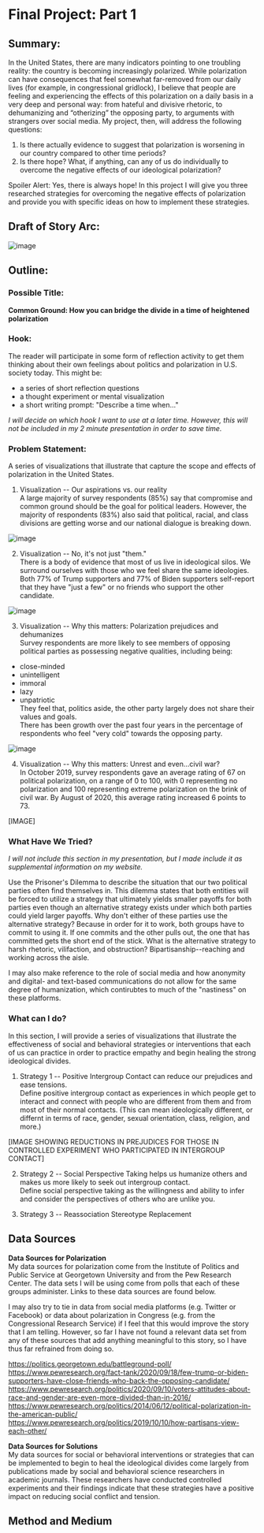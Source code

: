 # Final Project: Part 1
## Summary:

In the United States, there are many indicators pointing to one troubling reality: the country is becoming increasingly polarized. While polarization can have consequences that feel somewhat far-removed from our daily lives (for example, in congressional gridlock), I believe that people are feeling and experiencing the effects of this polarization on a daily basis in a very deep and personal way: from hateful and divisive rhetoric, to dehumanizing and “otherizing” the opposing party, to arguments with strangers over social media. My project, then, will address the following questions: <br>
 1.	Is there actually evidence to suggest that polarization is worsening in our country compared to other time periods?
 2.	Is there hope? What, if anything, can any of us do individually to overcome the negative effects of our ideological polarization? <br>
 
Spoiler Alert: Yes, there is always hope! In this project I will give you three researched strategies for overcoming the negative effects of polarization and provide you with specific ideas on how to implement these strategies.

## Draft of Story Arc:

![image](https://user-images.githubusercontent.com/70919897/94738344-47f41900-033d-11eb-9e75-fe865ddbfac5.png)

## Outline:
### Possible Title:
**Common Ground: How you can bridge the divide in a time of heightened polarization**

### Hook:
The reader will participate in some form of reflection activity to get them thinking about their own feelings about politics and polarization in U.S. society today. This might be:
- a series of short reflection questions
- a thought experiment or mental visualization
- a short writing prompt: "Describe a time when..." <br>

*I will decide on which hook I want to use at a later time. However, this will not be included in my 2 minute presentation in order to save time.*

### Problem Statement:
A series of visualizations that illustrate that capture the scope and effects of polarization in the United States.

1. Visualization -- Our aspirations vs. our reality<br>
A large majority of survey respondents (85%) say that compromise and common ground should be the goal for political leaders.
However, the majority of respondents (83%) also said that political, racial, and class divisions are getting worse and our national dialogue is breaking down.

![image](https://user-images.githubusercontent.com/70919897/94736829-da46ed80-033a-11eb-8d25-9f9fa9572e1c.png)

2. Visualization -- No, it's not just "them."<br>
There is a body of evidence that most of us live in ideological silos. We surround ourselves with those who we feel share the same ideologies.
Both 77% of Trump supporters and 77% of Biden supporters self-report that they have "just a few" or no friends who support the other candidate.

![image](https://user-images.githubusercontent.com/70919897/94740850-46c4eb00-0341-11eb-8812-1ca7abe1dd52.png)

3. Visualization -- Why this matters: Polarization prejudices and dehumanizes<br>
Survey respondents are more likely to see members of opposing political parties as possessing negative qualities, including being:
- close-minded
- unintelligent
- immoral
- lazy
- unpatriotic<br>
They feel that, politics aside, the other party largely does not share their values and goals.<br>
There has been growth over the past four years in the percentage of respondents who feel "very cold" towards the opposing party.

![image](https://user-images.githubusercontent.com/70919897/94751321-4420c080-0356-11eb-9705-23023d76b8d5.png)

4. Visualization -- Why this matters: Unrest and even...civil war?<br>
In October 2019, survey respondents gave an average rating of 67 on political polarization, on a range of 0 to 100, with 0 representing no polarization and 100 representing extreme polarization on the brink of civil war.
By August of 2020, this average rating increased 6 points to 73.

[IMAGE]

### What Have We Tried?
*I will not include this section in my presentation, but I made include it as supplemental information on my website.* <br>

Use the Prisoner's Dilemma to describe the situation that our two political parties often find themselves in. This dilemma states that both entities will be forced to utilize a strategy that ultimately yields smaller payoffs for both parties even though an alternative strategy exists under which both parties could yield larger payoffs. Why don't either of these parties use the alternative strategy? Because in order for it to work, both groups have to commit to using it. If one commits and the other pulls out, the one that has committed gets the short end of the stick. What is the alternative strategy to harsh rhetoric, vilifaction, and obstruction? Bipartisanship--reaching and working across the aisle. 

I may also make reference to the role of social media and how anonymity and digital- and text-based communications do not allow for the same degree of humanization, which contirubtes to much of the "nastiness" on these platforms.

### What can I do?
In this section, I will provide a series of visualizations that illustrate the effectiveness of social and behavioral strategies or interventions that each of us can practice in order to practice empathy and begin healing the strong ideological divides.

1. Strategy 1 -- Positive Intergroup Contact can reduce our prejudices and ease tensions.<br>
Define positive intergroup contact as experiences in which people get to interact and connect with people who are different from them and from most of their normal contacts. (This can mean ideologically different, or differnt in terms of race, gender, sexual orientation, class, religion, and more.)

[IMAGE SHOWING REDUCTIONS IN PREJUDICES FOR THOSE IN CONTROLLED EXPERIMENT WHO PARTICIPATED IN INTERGROUP CONTACT]

2. Strategy 2 -- Social Perspective Taking helps us humanize others and makes us more likely to seek out intergroup contact.<br>
Define social perspective taking as the willingness and ability to infer and consider the perspectives of others who are unlike you.

3. Strategy 3 -- Reassociation Stereotype Replacement

## Data Sources

**Data Sources for Polarization**<br>
My data sources for polarization come from the Institute of Politics and Public Service at Georgetown University and from the Pew Research Center. The data sets I will be using come from polls that each of these groups administer. Links to these data sources are found below.

I may also try to tie in data from social media platforms (e.g. Twitter or Facebook) or data about polarization in Congress (e.g. from the Congressional Research Service) if I feel that this would improve the story that I am telling. However, so far I have not found a relevant data set from any of these sources that add anything meaningful to this story, so I have thus far refrained from doing so.

https://politics.georgetown.edu/battleground-poll/<br>
https://www.pewresearch.org/fact-tank/2020/09/18/few-trump-or-biden-supporters-have-close-friends-who-back-the-opposing-candidate/<br>
https://www.pewresearch.org/politics/2020/09/10/voters-attitudes-about-race-and-gender-are-even-more-divided-than-in-2016/<br>
https://www.pewresearch.org/politics/2014/06/12/political-polarization-in-the-american-public/<br>
https://www.pewresearch.org/politics/2019/10/10/how-partisans-view-each-other/<br>

**Data Sources for Solutions**<br>
My data sources for social or behavioral interventions or strategies that can be implemented to begin to heal the ideological divides come largely from publications made by social and behavioral science researchers in academic journals. These researchers have conducted controlled experiments and their findings indicate that these strategies have a positive impact on reducing social conflict and tension.






## Method and Medium
